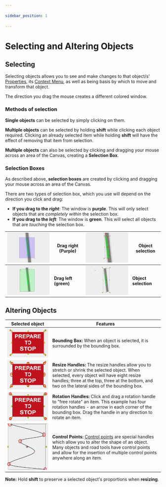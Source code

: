 ```yaml
---

sidebar_position: 1

---
```

# Selecting and Altering Objects

## Selecting

Selecting objects allows you to see and make changes to that object/s' [Properties](/docs/rapid-online/rapidplan-online-workspace/properties-palette.md), its [Context Menu](/docs/rapid-online/rapidplan-online-basics/context-menu.md), as well as being basis by which to move and transform that object.

The direction you drag the mouse creates a different colored window.

### Methods of selection

**Single objects** can be selected by simply clicking on them.

**Multiple objects** can be selected by holding **shift** while clicking each object required. Clicking an already selected item while holding **shift** will have the effect of removing that item from selection.

**Multiple objects** can also be selected by clicking and dragging your mouse across an area of the Canvas, creating a **Selection Box**.

### Selection Boxes

As described above, **selection boxes** are created by clicking and dragging your mouse across an area of the Canvas.

There are two types of selection box, which you use will depend on the direction you click and drag:

- **If you drag to the *right***: The window is **purple**. This will only select objects that are *completely within* the selection box.
- **If you drag to the *left***: The window is **green**. This will select all objects that are *touching* the selection box.

| ![Purple 1](./Assets/purple1.png) | Drag right (Purple)   | ![Purple 2](./Assets/purple2.png) | Object selection     |
| ------------------------------------ | --------------------- | ------------------------------------ | -------------------- |
| ![Green 1](./Assets/green1.png)  | **Drag left (green)** | ![Green 2](./Assets/green2.png)  | **Object selection** |

## Altering Objects

| Selected object                                         | Features                                                     |
| ------------------------------------------------------- | ------------------------------------------------------------ |
| ![selectsign1](./assets/selectsign1.png)                | **Bounding Box:** When an object is selected, it is surrounded by the bounding box. |
| ![selectsign2](./assets/selectsign2.png)                | **Resize Handles:** The resize handles allow you to stretch or shrink the selected object. When selected, every object will have eight resize handles; three at the top, three at the bottom, and two on the lateral sides of the bounding box. |
| ![selectsign3](./assets/selectsign3.png)                | **Rotation Handles:** Click and drag a rotation handle to "free rotate" an item. This example has four rotation handles - an arrow in each corner of the bounding box. Drag the handle in any direction to rotate an item. |
| ![control1](./assets/control1.png) | **Control Points:** [Control points](./control-points.md) are special handles which allow you to alter the shape of an object. Many objects and road tools have control points and allow for the insertion of multiple control points anywhere along an item. |

**Note:** Hold **shift** to preserve a selected object's proportions when **resizing**.
